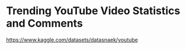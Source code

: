 # Trending YouTube Video Statistics and Comments

https://www.kaggle.com/datasets/datasnaek/youtube
